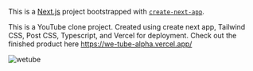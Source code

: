 This is a [Next.js](https://nextjs.org/) project bootstrapped with [`create-next-app`](https://github.com/vercel/next.js/tree/canary/packages/create-next-app).

This is a YouTube clone project. Created using create next app, Tailwind CSS, Post CSS, Typescript, and Vercel for deployment. Check out the finished product here https://we-tube-alpha.vercel.app/

![wetube](https://github.com/theElephants/WeTube/assets/50935468/8cacb470-f892-4de6-bdc9-3adfedab093e)

